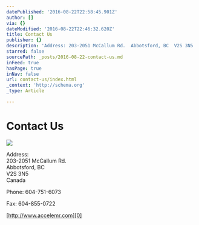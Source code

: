 ```yaml
---
datePublished: '2016-08-22T22:58:45.901Z'
author: []
via: {}
dateModified: '2016-08-22T22:46:32.620Z'
title: Contact Us
publisher: {}
description: 'Address: 203-2051 McCallum Rd.  Abbotsford, BC  V2S 3N5  Canada  '
starred: false
sourcePath: _posts/2016-08-22-contact-us.md
inFeed: true
hasPage: true
inNav: false
url: contact-us/index.html
_context: 'http://schema.org'
_type: Article

---
```

# Contact Us
![](https://the-grid-user-content.s3-us-west-2.amazonaws.com/e5d1a5d2-b4f5-46c8-a590-b77861bd4a23.jpg)

Address:  
203-2051 McCallum Rd.   
Abbotsford, BC   
V2S 3N5   
Canada 

Phone: 604-751-6073

Fax: 604-855-0722

[http://www.accelemr.com][0]

[0]: http://www.accelemr.com/